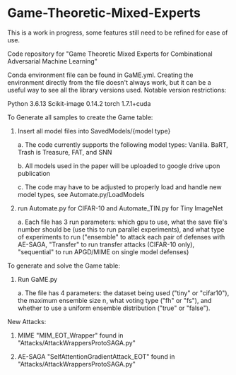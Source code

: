 # Game-Theoretic-Mixed-Experts

This is a work in progress, some features still need to be refined for ease of use.

Code repository for "Game Theoretic Mixed Experts for Combinational Adversarial Machine Learning"

Conda environment file can be found in GaME.yml. Creating the environment directly from the file doesn't always work, but it can
be a useful way to see all the library versions used. Notable version restrictions:

Python 3.6.13
Scikit-image 0.14.2
torch 1.7.1+cuda

To Generate all samples to create the Game table:

1. Insert all model files into SavedModels/{model type}
	
	a. The code currently supports the following model types: Vanilla. BaRT, Trash is Treasure, FAT, and SNN
	
	b. All models used in the paper will be uploaded to google drive upon publication
	
	c. The code may have to be adjusted to properly load and handle new model types, see Automate.py/LoadModels
2. run Automate.py for CIFAR-10 and Automate_TIN.py for Tiny ImageNet
	
	a. Each file has 3 run parameters: which gpu to use, what the save file's number should be (use this to run parallel
	experiments), and what type of experiments to run ("ensemble" to attack each pair of defenses with AE-SAGA, "Transfer"
	to run transfer attacks (CIFAR-10 only), "sequential" to run APGD/MIME on single model defenses)

To generate and solve the Game table:

1. Run GaME.py

	a. The file has 4 parameters: the dataset being used ("tiny" or "cifar10"), the maximum ensemble size n, what voting type
	("fh" or "fs"), and whether to use a uniform ensemble distribution ("true" or "false").

New Attacks:

1. MIME "MIM_EOT_Wrapper" found in "Attacks/AttackWrappersProtoSAGA.py"

2. AE-SAGA "SelfAttentionGradientAttack_EOT" found in "Attacks/AttackWrappersProtoSAGA.py"
